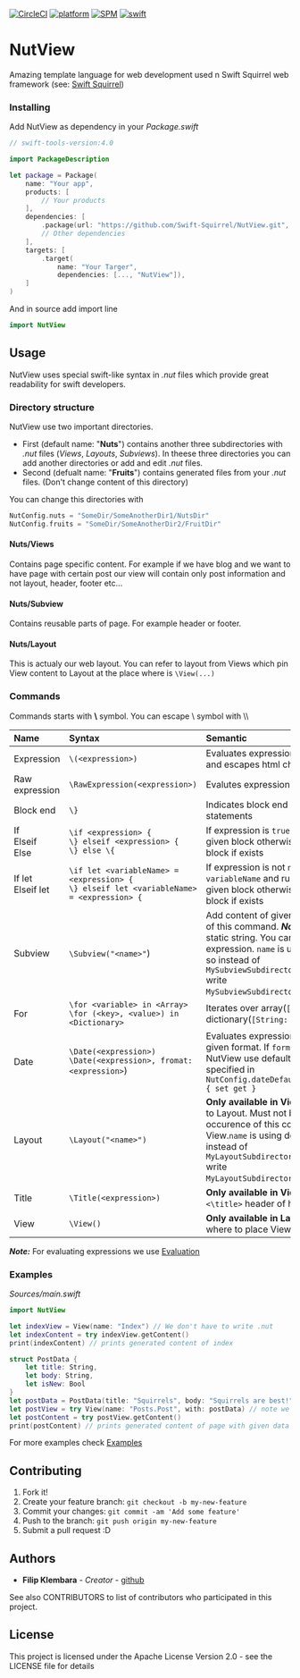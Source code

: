 [![CircleCI](https://img.shields.io/circleci/project/github/Swift-Squirrel/NutView.svg)](https://circleci.com/gh/Swift-Squirrel/NutView)
[![platform](https://img.shields.io/badge/Platforms-OS_X%20%7C_Linux-lightgray.svg?style=flat)](https://developer.apple.com/swift/)
[![SPM](https://img.shields.io/badge/spm-Compatible-brightgreen.svg)](https://swift.org)
[![swift](https://img.shields.io/badge/swift-4.0-orange.svg)](https://developer.apple.com/swift/)

# NutView
Amazing template language for web development used n Swift Squirrel web framework (see: [Swift Squirrel](https://github.com/Swift-Squirrel/Squirrel))

### Installing

Add NutView as dependency in your *Package.swift*

```swift
// swift-tools-version:4.0

import PackageDescription

let package = Package(
    name: "Your app",
    products: [
        // Your products
    ],
    dependencies: [
        .package(url: "https://github.com/Swift-Squirrel/NutView.git", from: "0.1.0"),
        // Other dependencies
    ],
    targets: [
        .target(
            name: "Your Targer",
            dependencies: [..., "NutView"]),
    ]
)
```

And in source add import line

```swift
import NutView
```

## Usage

NutView uses special swift-like syntax in *.nut* files which provide great readability for swift developers.

### Directory structure

NutView use two important directories. 

- First (default name: "**Nuts**") contains another three subdirectories with *.nut* files (*Views*, *Layouts*, *Subviews*). In theese three directories you can add another directories or add and edit *.nut* files.
- Second (defualt name: "**Fruits**") contains generated files from your *.nut* files. (Don't change content of this directory)

You can change this directories with

```swift
NutConfig.nuts = "SomeDir/SomeAnotherDir1/NutsDir"
NutConfig.fruits = "SomeDir/SomeAnotherDir2/FruitDir"
```

#### Nuts/Views
Contains page specific content. For example if we have blog and we want to have page with certain post our view will contain only post information and not layout, header, footer etc...

#### Nuts/Subview
Contains reusable parts of page. For example header or footer.

#### Nuts/Layout
This is actualy our web layout. You can refer to layout from Views which pin View content to Layout at the place where is `\View(...)`


### Commands

Commands starts with **\\** symbol. You can escape \\ symbol with \\\\

|Name|Syntax|Semantic|
|:--|:--|:--|
|Expression|`\(<expression>)`| Evaluates expression in parentheses and escapes html characters|
|Raw expression| `\RawExpression(<expression>)`| Evalutes expression|
|Block end|`\}`|Indicates block end in if, for statements|
|If<br> Elseif<br> Else|`\if <expression> {`<br>`\} elseif <expression> {` <br>`\} else \{` | If expression is `true` run commands in given block otherwise run elseif\|else block if exists|
|If let<br> Elseif let|`\if let <variableName> = <expression> {`<br>`\} elseif let <variableName> = <expression> {` | If expression is not `nil` store result in `variableName` and run commands in given block otherwise run elseif\|else block if exists|
|Subview|`\Subview("<name>"`)|Add content of given subview postion of this command. *__Note:__* `name` must be static string. You can not use expression. `name` is using dot notation so instead of `MySubviewSubdirectory/Mysubview.nut` write `MySubviewSubdirectory.Mysubview.nut`.|
|For|`\for <variable> in <Array>`<br>`\for (<key>, <value>) in <Dictionary>`| Iterates over array(`[Any]`) or dictionary(`[String: Any]`)|
|Date| `\Date(<expression>)`<br>`\Date(<expression>, fromat: <expression>`) | Evaluates expression and print date in given format. If `format` is not set, NutView use default date format specified in `NutConfig.dateDefaultFormat: String { set get }`|
|Layout|`\Layout("<name>")`| **Only available in Views.** Reffer View to Layout. Must not be more than one occurence of this command in one View.`name` is using dot notation so instead of `MyLayoutSubdirectory/MyLayout.nut` write `MyLayoutSubdirectory.MyLayout.nut`.|
|Title| `\Title(<expression>)` | **Only available in Views.** Set `<title><\title>` header of html document
|View|`\View()`|**Only available in Layouts.** Indicates where to place View|
 
*__Note:__* For evaluating expressions we use [Evaluation](https://github.com/Swift-Squirrel/Nutview)

### Examples

*Sources/main.swift*

```swift
import NutView

let indexView = View(name: "Index") // We don't have to write .nut 
let indexContent = try indexView.getContent()
print(indexContent) // prints generated content of index

struct PostData {
    let title: String,
    let body: String,
    let isNew: Bool
}
let postData = PostData(title: "Squirrels", body: "Squirrels are best!", isNew: false)
let postView = try View(name: "Posts.Post", with: postData) // note we write . instead of /
let postContent = try postView.getContent()
print(postContent) // prints generated content of page with given data

```

For more examples check [Examples](https://github.com/Swift-Squirrel/Examples)

## Contributing

1. Fork it!
2. Create your feature branch: `git checkout -b my-new-feature`
3. Commit your changes: `git commit -am 'Add some feature'`
4. Push to the branch: `git push origin my-new-feature`
5. Submit a pull request :D

## Authors

* **Filip Klembara** - *Creator* - [github](https://github.com/LeoNavel)

See also CONTRIBUTORS to list of contributors who participated in this project.

## License

This project is licensed under the Apache License Version 2.0 - see the LICENSE file for details
